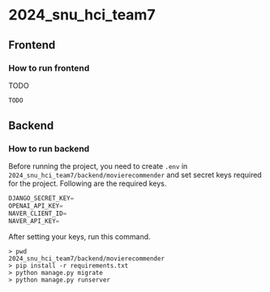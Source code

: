 # 2024_snu_hci_team7
## **Frontend**

### **How to run frontend**

TODO

```bash
TODO
```

## **Backend**

### **How to run backend**

Before running the project, you need to create `.env` in `2024_snu_hci_team7/backend/movierecommender` and set secret keys required for the project. Following are the required keys.

```python
DJANGO_SECRET_KEY=
OPENAI_API_KEY=
NAVER_CLIENT_ID=
NAVER_API_KEY=
```

After setting your keys, run this command.

```
> pwd
2024_snu_hci_team7/backend/movierecommender
> pip install -r requirements.txt
> python manage.py migrate
> python manage.py runserver
```
